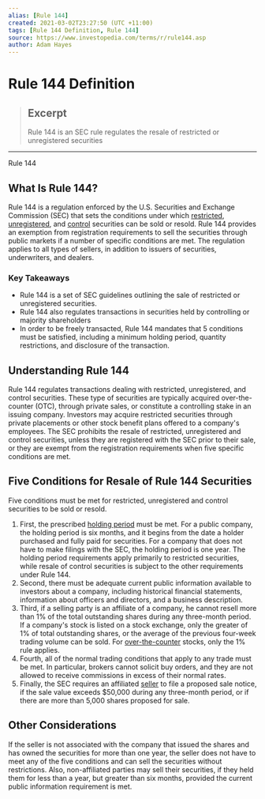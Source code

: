 ```yaml
---
alias: [Rule 144]
created: 2021-03-02T23:27:50 (UTC +11:00)
tags: [Rule 144 Definition, Rule 144]
source: https://www.investopedia.com/terms/r/rule144.asp
author: Adam Hayes
---
```


# Rule 144 Definition

> ## Excerpt
> Rule 144 is an SEC rule regulates the resale of restricted or unregistered securities

---

Rule 144
## What Is Rule 144?

Rule 144 is a regulation enforced by the U.S. Securities and Exchange Commission (SEC) that sets the conditions under which [restricted](https://www.investopedia.com/terms/r/restricted-asset.asp), [unregistered](https://www.investopedia.com/terms/u/unregistered-shares.asp), and [control](https://www.investopedia.com/terms/c/controlstock.asp) securities can be sold or resold. Rule 144 provides an exemption from registration requirements to sell the securities through public markets if a number of specific conditions are met. The regulation applies to all types of sellers, in addition to issuers of securities, underwriters, and dealers.

### Key Takeaways

-   Rule 144 is a set of SEC guidelines outlining the sale of restricted or unregistered securities.
-   Rule 144 also regulates transactions in securities held by controlling or majority shareholders
-   In order to be freely transacted, Rule 144 mandates that 5 conditions must be satisfied, including a minimum holding period, quantity restrictions, and disclosure of the transaction.

## Understanding Rule 144

Rule 144 regulates transactions dealing with restricted, unregistered, and control securities. These type of securities are typically acquired over-the-counter (OTC), through private sales, or constitute a controlling stake in an issuing company. Investors may acquire restricted securities through private placements or other stock benefit plans offered to a company's employees. The SEC prohibits the resale of restricted, unregistered and control securities, unless they are registered with the SEC prior to their sale, or they are exempt from the registration requirements when five specific conditions are met.

## Five Conditions for Resale of Rule 144 Securities

Five conditions must be met for restricted, unregistered and control securities to be sold or resold.

1.  First, the prescribed [holding period](https://www.investopedia.com/terms/h/holdingperiod.asp) must be met. For a public company, the holding period is six months, and it begins from the date a holder purchased and fully paid for securities. For a company that does not have to make filings with the SEC, the holding period is one year. The holding period requirements apply primarily to restricted securities, while resale of control securities is subject to the other requirements under Rule 144.
2.  Second, there must be adequate current public information available to investors about a company, including historical financial statements, information about officers and directors, and a business description.
3.  Third, if a selling party is an affiliate of a company, he cannot resell more than 1% of the total outstanding shares during any three-month period. If a company's stock is listed on a stock exchange, only the greater of 1% of total outstanding shares, or the average of the previous four-week trading volume can be sold. For [over-the-counter](https://www.investopedia.com/terms/o/otc.asp) stocks, only the 1% rule applies.
5.  Fourth, all of the normal trading conditions that apply to any trade must be met. In particular, brokers cannot solicit buy orders, and they are not allowed to receive commissions in excess of their normal rates.
6.  Finally, the SEC requires an affiliated [seller](https://www.investopedia.com/terms/s/seller.asp) to file a proposed sale notice, if the sale value exceeds $50,000 during any three-month period, or if there are more than 5,000 shares proposed for sale.

## Other Considerations

If the seller is not associated with the company that issued the shares and has owned the securities for more than one year, the seller does not have to meet any of the five conditions and can sell the securities without restrictions. Also, non-affiliated parties may sell their securities, if they held them for less than a year, but greater than six months, provided the current public information requirement is met.
